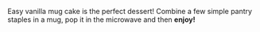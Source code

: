 Easy vanilla mug cake is the perfect dessert! Combine a few simple pantry staples in a mug, pop it in the microwave and then **enjoy!**
